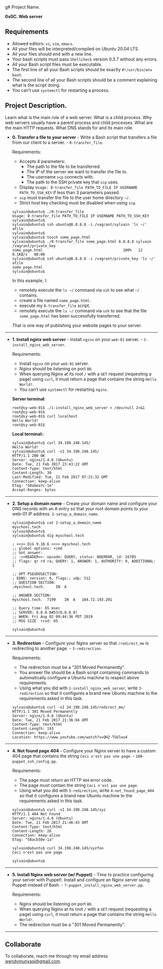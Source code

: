 g# Project Name.

**0x0C. Web server**

## Requirements

- Allowed editors: `vi`, `vim`, `emacs`.
- All your files will be interpreted/compiled on Ubuntu 20.04 LTS.
- All your files should end with a new line.
- Your bash scripts must pass `Shellcheck` version 0.3.7 without any errors.
- All your Bash script files must be executable.
- The first line of all your Bash scripts should be exactly `#!/usr/bin/env bash`.
- The second line of all your Bash scripts should be a comment explaining what is the script doing.
- You can’t use `systemctl` for restarting a process.

## Project Description.

Learn what is the main role of a web server.
What is a child process.
Why web servers usually have a parent process and child processes.
What are the main HTTP requests.
What DNS stands for and its main role.

- **0. Transfer a file to your server** - Write a Bash script that transfers a file from our client to a server. - `0-transfer_file`.

  Requirements:

  - Accepts 4 parameters:
    - The path to the file to be transferred.
    - The IP of the server we want to transfer the file to.
    - The username `scp` connects with.
    - The path to the SSH private key that `scp` uses.
  - Display `Usage: 0-transfer_file PATH_TO_FILE IP USERNAME PATH_TO_SSH_KEY` if less than 3 parameters passed.
  - `scp` must transfer the file to the user home directory `~/`.
  - Strict host key checking must be disabled when using `scp`.

  ```
  sylvain@ubuntu$ ./0-transfer_file
  Usage: 0-transfer_file PATH_TO_FILE IP USERNAME PATH_TO_SSH_KEY
  sylvain@ubuntu$
  sylvain@ubuntu$ ssh ubuntu@8.8.8.8 -i /vagrant/sylvain 'ls ~/'
  afile
  sylvain@ubuntu$
  sylvain@ubuntu$ touch some_page.html
  sylvain@ubuntu$ ./0-transfer_file some_page.html 8.8.8.8 sylvain /vagrant/private_key
  some_page.html                                     100%   12     0.1KB/s   00:00
  sylvain@ubuntu$ ssh ubuntu@8.8.8.8 -i /vagrant/private_key 'ls ~/'
  afile
  some_page.html
  sylvain@ubuntu$
  ```

  In this example, I:

  - remotely execute the `ls ~/` command via `ssh` to see what `~/` contains.
  - create a file named `some_page.html`.
  - execute my `0-transfer_file` script.
  - remotely execute the `ls ~/` command via `ssh` to see that the file `some_page.html` has been successfully transferred.

  That is one way of publishing your website pages to your server.

---

- **1. Install nginx web server** - Install `nginx` on your `web-01` server. - `1-install_nginx_web_server`.

  Requirements:

  - Install `nginx` on your `web-01` server.
  - Nginx should be listening on port `80`.
  - When querying Nginx at its root `/` with a `GET` request (requesting a page) using `curl`, it must return a page that contains the string `Hello World!`.
  - You can’t use `systemctl` for restarting `nginx`.

  **Server terminal**:

  ```
  root@sy-web-01$ ./1-install_nginx_web_server > /dev/null 2>&1
  root@sy-web-01$
  root@sy-web-01$ curl localhost
  Hello World!
  root@sy-web-01$
  ```

  **Local terminal:**:

  ```
  sylvain@ubuntu$ curl 34.198.248.145/
  Hello World!
  sylvain@ubuntu$ curl -sI 34.198.248.145/
  HTTP/1.1 200 OK
  Server: nginx/1.4.6 (Ubuntu)
  Date: Tue, 21 Feb 2017 23:43:22 GMT
  Content-Type: text/html
  Content-Length: 30
  Last-Modified: Tue, 21 Feb 2017 07:21:32 GMT
  Connection: keep-alive
  ETag: "58abea7c-1e"
  Accept-Ranges: bytes
  ```

---

- **2. Setup a domain name** - Create your domain name and configure your DNS records with an A entry so that your root domain points to your web-01 IP address. `2-setup_a_domain_name`.

  ```
  sylvain@ubuntu$ cat 2-setup_a_domain_name
  myschool.tech
  sylvain@ubuntu$
  sylvain@ubuntu$ dig myschool.tech

  ; <<>> DiG 9.10.6 <<>> myschool.tech
  ;; global options: +cmd
  ;; Got answer:
  ;; ->>HEADER<<- opcode: QUERY, status: NOERROR, id: 26785
  ;; flags: qr rd ra; QUERY: 1, ANSWER: 1, AUTHORITY: 0, ADDITIONAL: 1

  ;; OPT PSEUDOSECTION:
  ; EDNS: version: 0, flags:; udp: 512
  ;; QUESTION SECTION:
  ;myschool.tech.     IN  A

  ;; ANSWER SECTION:
  myschool.tech.  7199    IN  A   184.72.193.201

  ;; Query time: 65 msec
  ;; SERVER: 8.8.8.8#53(8.8.8.8)
  ;; WHEN: Fri Aug 02 09:44:36 PDT 2019
  ;; MSG SIZE  rcvd: 65

  sylvain@ubuntu$
  ```

---

- **3. Redirection** - Configure your Nginx server so that `/redirect_me` is redirecting to another page. - `3-redirection`.

  Requirements:

  - The redirection must be a “301 Moved Permanently”.
  - You answer file should be a Bash script containing commands to automatically configure a Ubuntu machine to respect above requirements.
  - Using what you did with `1-install_nginx_web_server`, write `3-redirection` so that it configures a brand new Ubuntu machine to the requirements asked in this task.

  ```
  sylvain@ubuntu$ curl -sI 34.198.248.145/redirect_me/
  HTTP/1.1 301 Moved Permanently
  Server: nginx/1.4.6 (Ubuntu)
  Date: Tue, 21 Feb 2017 21:36:04 GMT
  Content-Type: text/html
  Content-Length: 193
  Connection: keep-alive
  Location: https://www.youtube.com/watch?v=QH2-TGUlwu4
  ```

---

- **4. Not found page 404** - Configure your Nginx server to have a custom 404 page that contains the string `Ceci n'est pas une page`. - `100-puppet_ssh_config.pp`.

  Requirements:

  - The page must return an HTTP `404` error code.
  - The page must contain the string `Ceci n'est pas une page`.
  - Using what you did with `3-redirection`, write `4-not_found_page_404` so that it configures a brand new Ubuntu machine to the requirements asked in this task.

  ```
  sylvain@ubuntu$ curl -sI 34.198.248.145/xyz
  HTTP/1.1 404 Not Found
  Server: nginx/1.4.6 (Ubuntu)
  Date: Tue, 21 Feb 2017 21:46:43 GMT
  Content-Type: text/html
  Content-Length: 26
  Connection: keep-alive
  ETag: "58acb50e-1a"

  sylvain@ubuntu$ curl 34.198.248.145/xyzfoo
  Ceci n'est pas une page

  sylvain@ubuntu$
  ```

---

- **5. Install Nginx web server (w/ Puppet)** - Time to practice configuring your server with Puppet!. Install and configure an Nginx server using Puppet instead of Bash. - `7-puppet_install_nginx_web_server.pp`.

  Requirements:

  - Nginx should be listening on port `80`.
  - When querying Nginx at its root `/` with a `GET` request (requesting a page) using `curl`, it must return a page that contains the string `Hello World!`.
  - The redirection must be a "301 Moved Permanently".

---

## Collaborate

To collaborate, reach me through my email address wendymunyasi@gmail.com.
